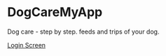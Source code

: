 # DogCareMyApp
Dog care - step by step. feeds and trips of your dog.

[Login Screen](https://imgur.com/pFjSTfv)

